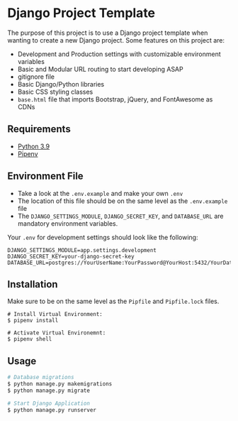 
# Django Project Template
The purpose of this project is to use a Django project template when wanting to create a new Django project. 
Some features on this project are:
 - Development and Production settings with customizable environment variables
 - Basic and Modular URL routing to start developing ASAP
 - gitignore file
 - Basic Django/Python libraries
 - Basic CSS styling classes
 - `base.html` file that imports Bootstrap, jQuery, and FontAwesome as CDNs


## Requirements
- [Python 3.9](https://www.python.org/)
- [Pipenv](https://pypi.org/project/pipenv/)

## Environment File
- Take a look at the `.env.example` and make your own `.env`
- The location of this file should be on the same level as the `.env.example` file
- The `DJANGO_SETTINGS_MODULE`, `DJANGO_SECRET_KEY`, and `DATABASE_URL` are mandatory environment variables.
 
 Your `.env` for development settings should look like the following:
```
DJANGO_SETTINGS_MODULE=app.settings.development
DJANGO_SECRET_KEY=your-django-secret-key
DATABASE_URL=postgres://YourUserName:YourPassword@YourHost:5432/YourDatabase
```  
 

## Installation
Make sure to be on the same level as the `Pipfile` and `Pipfile.lock` files.

```
# Install Virtual Environment:
$ pipenv install

# Activate Virtual Environemnt:
$ pipenv shell
```  

## Usage
```bash
# Database migrations
$ python manage.py makemigrations
$ python manage.py migrate

# Start Django Application
$ python manage.py runserver 
```